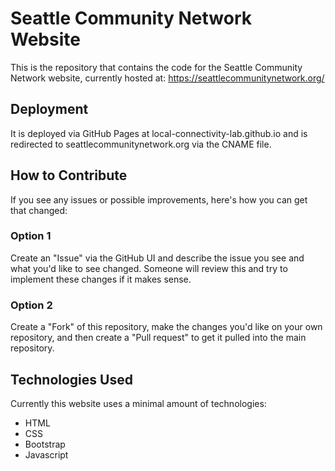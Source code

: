 # Seattle Community Network Website

This is the repository that contains the code for the Seattle Community Network website, currently hosted at: https://seattlecommunitynetwork.org/

## Deployment
It is deployed via GitHub Pages at local-connectivity-lab.github.io and is redirected to seattlecommunitynetwork.org via the CNAME file.

## How to Contribute
If you see any issues or possible improvements, here's how you can get that changed:

### Option 1
Create an "Issue" via the GitHub UI and describe the issue you see and what you'd like to see changed. Someone will review this and try to implement these changes if it makes sense.

### Option 2
Create a "Fork" of this repository, make the changes you'd like on your own repository, and then create a "Pull request" to get it pulled into the main repository.

## Technologies Used
Currently this website uses a minimal amount of technologies:
- HTML
- CSS
- Bootstrap
- Javascript
